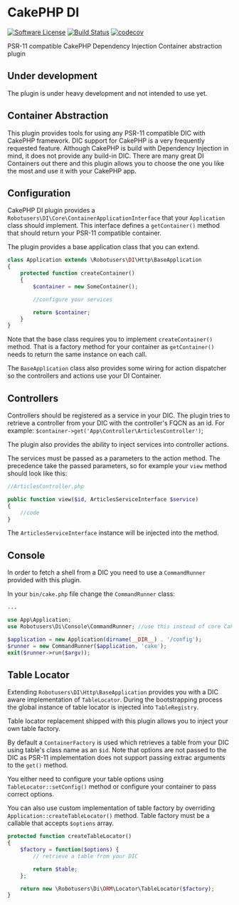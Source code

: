 # CakePHP DI

[![Software License](https://img.shields.io/badge/license-MIT-brightgreen.svg)](LICENSE)
[![Build Status](https://travis-ci.org/robotusers/cakephp-di.svg?branch=master)](https://travis-ci.org/robotusers/cakephp-di)
[![codecov](https://codecov.io/gh/robotusers/cakephp-di/branch/master/graph/badge.svg)](https://codecov.io/gh/robotusers/cakephp-di)

PSR-11 compatible CakePHP Dependency Injection Container abstraction plugin

## Under development

The plugin is under heavy development and not intended to use yet.

## Container Abstraction

This plugin provides tools for using any PSR-11 compatible DIC with CakePHP framework.
DIC support for CakePHP is a very frequently requested feature. Although CakePHP 
is build with Dependency Injection in mind, it does not provide any build-in DIC. 
There are many great DI Containers out there and this plugin allows you to choose 
the one you like the most and use it with your CakePHP app.

## Configuration

CakePHP DI plugin provides a `Robotusers\DI\Core\ContainerApplicationInterface` 
that your `Application` class should implement. This interface defines a 
`getContainer()` method that should return your PSR-11 compatible container.

The plugin provides a base application class that you can extend.

```php
class Application extends \Robotusers\DI\Http\BaseApplication
{
    protected function createContainer()
    {
        $container = new SomeContainer();

        //configure your services

        return $container;
    }
}
```

Note that the base class requires you to implement `createContainer()` method. 
That is a factory method for your container as `getContainer()` needs to return 
the same instance on each call.

The `BaseApplication` class also provides some wiring for action dispatcher so 
the controllers and actions use your DI Container.

## Controllers

Controllers should be registered as a service in your DIC. The plugin tries to 
retrieve a controller from your DIC with the controller's FQCN as an id.
For example: `$container->get('App\Controller\ArticlesController')`;

The plugin also provides the ability to inject services into controller actions.

The services must be passed as a parameters to the action method. The precedence 
take the passed parameters, so for example your `view` method should look like this:

```php
//ArticlesController.php

public function view($id, ArticlesServiceInterface $service)
{
    //code
}
```

The `ArticlesServiceInterface` instance will be injected into the method.

## Console

In order to fetch a shell from a DIC you need to use a `CommandRunner` provided
with this plugin.

In your `bin/cake.php` file change the `CommandRunner` class:

```php
...

use App\Application;
use Robotusers\Di\Console\CommandRunner; //use this instead of core Cake\Console\CommandRunner

$application = new Application(dirname(__DIR__) . '/config');
$runner = new CommandRunner($application, 'cake');
exit($runner->run($argv));
```

## Table Locator

Extending `Robotusers\DI\Http\BaseApplication` provides you with a DIC aware
implementation of `TableLocator`. During the bootstrapping process the global
instance of table locator is injected into `TableRegistry`.

Table locator replacement shipped with this plugin allows you to inject your own
table factory.

By default a `ContainerFactory` is used which retrieves a table from your DIC using
table's class name as an `$id`. Note that options are not passed to the DIC as PSR-11
implementation does not support passing extrac arguments to the `get()` method.

You either need to configure your table options using `TableLocator::setConfig()`
method or configure your container to pass correct options.

You can also use custom implementation of table factory by overriding 
`Application::createTableLocator()` method. Table factory must be a callable that
accepts `$options` array.

```php
protected function createTableLocator()
{
    $factory = function($options) {
        // retrieve a table from your DIC

        return $table;
    };

    return new \Robotusers\Di\ORM\Locator\TableLocator($factory);
}
```
